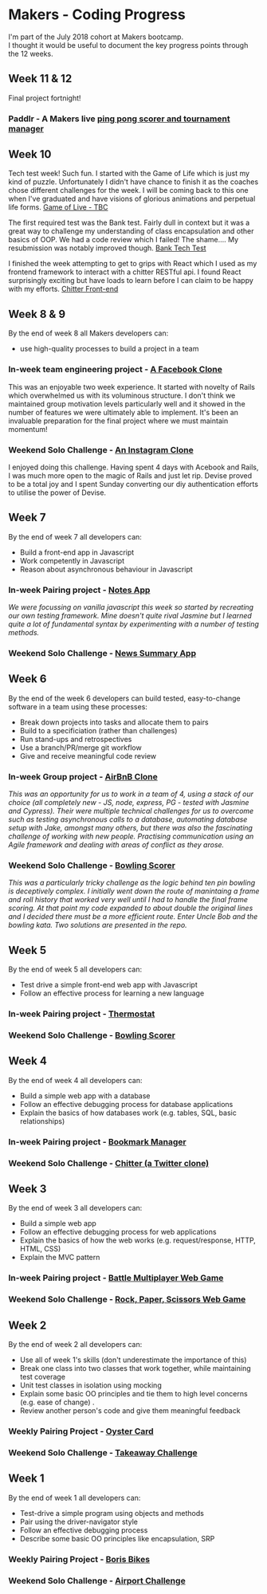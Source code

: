 Makers - Coding Progress
========================

I'm part of the July 2018 cohort at Makers bootcamp.  
I thought it would be useful to document the key progress points through the 12 weeks.

Week 11 & 12
------
Final project fortnight!
### Paddlr - A Makers live [ping pong scorer and tournament manager](https://github.com/paddlr/paddlr)

Week 10
------
Tech test week! Such fun.
I started with the Game of Life which is just my kind of puzzle. Unfortunately I didn't have chance to finish it as the coaches chose different challenges for the week. I will be coming back to this one when I've graduated and have visions of glorious animations and perpetual life forms.
[Game of Live - TBC](https://github.com/Whatapalaver/game-of-life)

The first required test was the Bank test. Fairly dull in context but it was a great way to challenge my understanding of class encapsulation and other basics of OOP. We had a code review which I failed! The shame.... My resubmission was notably improved though.
[Bank Tech Test](https://github.com/Whatapalaver/bank_tech_test)

I finished the week attempting to get to grips with React which I used as my frontend framework to interact with a chitter RESTful api. I found React surprisingly exciting but have loads to learn before I can claim to be happy with my efforts.
[Chitter Front-end](https://github.com/Whatapalaver/chitter_frontend)

Week 8 & 9
-----
By the end of week 8 all Makers developers can:

- use high-quality processes to build a project in a team

### In-week team engineering project - [A Facebook Clone](https://github.com/Whatapalaver/acebook-ROF)
This was an enjoyable two week experience. It started with novelty of Rails which overwhelmed us with its voluminous structure. I don't think we maintained group motivation levels particularly well and it showed in the number of features we were ultimately able to implement. It's been an invaluable preparation for the final project where we must maintain momentum!

### Weekend Solo Challenge - [An Instagram Clone](https://github.com/Whatapalaver/instagram-challenge)
I enjoyed doing this challenge. Having spent 4 days with Acebook and Rails, I was much more open to the magic of Rails and just let rip. Devise proved to be a total joy and I spent Sunday converting our diy authentication efforts to utilise the power of Devise.

Week 7
------

By the end of week 7 all developers can:

- Build a front-end app in Javascript
- Work competently in Javascript
- Reason about asynchronous behaviour in Javascript

### In-week Pairing project - [Notes App](https://github.com/Whatapalaver/vanilla_notes)  
*We were focussing on vanilla javascript this week so started by recreating our own testing framework. Mine doesn't quite rival Jasmine but I learned quite a lot of fundamental syntax by experimenting with a number of testing methods.*

### Weekend Solo Challenge - [News Summary App](https://github.com/Whatapalaver/news-summary-challenge)  


Week 6
------

By the end of the week 6 developers can build tested, easy-to-change software in a team using these processes:

- Break down projects into tasks and allocate them to pairs
- Build to a specificiation (rather than challenges)
- Run stand-ups and retrospectives
- Use a branch/PR/merge git workflow
- Give and receive meaningful code review

### In-week Group project - [AirBnB Clone](https://github.com/Whatapalaver/Air_BnB_Clone)  
*This was an opportunity for us to work in a team of 4, using a stack of our choice (all completely new - JS, node, express, PG - tested with Jasmine and Cypress). Their were multiple technical challenges for us to overcome such as testing asynchronous calls to a database, automating database setup with Jake, amongst many others, but there was also the fascinating challenge of working with new people. Practising communication using an Agile framework and dealing with areas of conflict as they arose.*

### Weekend Solo Challenge - [Bowling Scorer](https://github.com/Whatapalaver/bowling-challenge)  
*This was a particularly tricky challenge as the logic behind ten pin bowling is deceptively complex. I initially went down the route of manintaing a frame and roll history that worked very well until I had to handle the final frame scoring. At that point my code expanded to about double the original lines and I decided there must be a more efficient route. Enter Uncle Bob and the bowling kata. Two solutions are presented in the repo.*

Week 5
------

By the end of week 5 all developers can:

- Test drive a simple front-end web app with Javascript  
- Follow an effective process for learning a new language 

### In-week Pairing project - [Thermostat](https://github.com/Whatapalaver/js_thermostat)

### Weekend Solo Challenge - [Bowling Scorer](https://github.com/Whatapalaver/bowling-challenge)

Week 4
------

By the end of week 4 all developers can:

- Build a simple web app with a database
- Follow an effective debugging process for database applications
- Explain the basics of how databases work (e.g. tables, SQL, basic relationships)

### In-week Pairing project - [Bookmark Manager](https://github.com/Whatapalaver/bookmark_manager)

### Weekend Solo Challenge - [Chitter (a Twitter clone)](https://github.com/Whatapalaver/chitter-challenge)

Week 3
------

By the end of week 3 all developers can:

- Build a simple web app
- Follow an effective debugging process for web applications
- Explain the basics of how the web works (e.g. request/response, HTTP, HTML, CSS)
- Explain the MVC pattern

### In-week Pairing project - [Battle Multiplayer Web Game](https://github.com/Whatapalaver/battle)

### Weekend Solo Challenge - [Rock, Paper, Scissors Web Game](https://github.com/Whatapalaver/rps-challenge)

Week 2
------

By the end of week 2 all developers can:

- Use all of week 1's skills (don't underestimate the importance of this)  
- Break one class into two classes that work together, while maintaining test coverage  
- Unit test classes in isolation using mocking  
- Explain some basic OO principles and tie them to high level concerns (e.g. ease of change) . 
- Review another person's code and give them meaningful feedback  

### Weekly Pairing Project - [Oyster Card](https://github.com/Whatapalaver/oyster_card)

### Weekend Solo Challenge - [Takeaway Challenge](https://github.com/Whatapalaver/takeaway-challenge)

Week 1
------

By the end of week 1 all developers can:

- Test-drive a simple program using objects and methods
- Pair using the driver-navigator style
- Follow an effective debugging process
- Describe some basic OO principles like encapsulation, SRP 

### Weekly Pairing Project - [Boris Bikes](https://github.com/Whatapalaver/boris_bikes)

### Weekend Solo Challenge - [Airport Challenge](https://github.com/Whatapalaver/airport_challenge)

